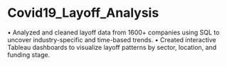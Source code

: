 # Covid19_Layoff_Analysis
•	Analyzed and cleaned layoff data from 1600+ companies using SQL to uncover industry-specific and time-based trends. 
•	Created interactive Tableau dashboards to visualize layoff patterns by sector, location, and funding stage.
